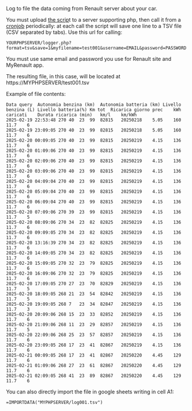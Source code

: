 Log to file the data coming from Renault server about your car.

You must upload [the scrip](https://github.com/jumpjack/myRenaultLC/blob/main/logger.php)t to a server supporting php, then call it from a [cronjob](https://cron-job.org/en/) periodically: 
at each call the script will save one line to a TSV file (CSV separated by tabs). Use this url for calling:

`YOURPHPSERVER/logger.php?format=tsv&save=1&myfilename=test001&username=EMAIL&password=PASSWORD`

You must use same email and password you use for Renault site and MyRenault app.

The resulting file, in this case, will be located at https://MYPHPSERVER/test001.tsv

Example of file contents:

```
Data query	Autonomia benzina (km)	Autonomia batteria (km)	Livello benzina (L)	Livello batteria(%)	Km tot	Ricarica giorno prec	kWh caricati	Durata ricarica (min)	km/l	km/kWh
2025-02-19 22:53:48	270	40	23	99	82815	20250218	5.05	160	11.7	6
2025-02-19 23:09:05	270	40	23	99	82815	20250218	5.05	160	11.7	6
2025-02-20 00:09:05	270	40	23	99	82815	20250219	4.15	136	11.7	6
2025-02-20 01:09:06	270	40	23	99	82815	20250219	4.15	136	11.7	6
2025-02-20 02:09:06	270	40	23	99	82815	20250219	4.15	136	11.7	6
2025-02-20 03:09:06	270	40	23	99	82815	20250219	4.15	136	11.7	6
2025-02-20 04:09:04	270	40	23	99	82815	20250219	4.15	136	11.7	6
2025-02-20 05:09:04	270	40	23	99	82815	20250219	4.15	136	11.7	6
2025-02-20 06:09:04	270	40	23	99	82815	20250219	4.15	136	11.7	6
2025-02-20 07:09:06	270	39	23	99	82815	20250219	4.15	136	11.7	5
2025-02-20 08:09:06	270	34	23	82	82825	20250219	4.15	136	11.7	6
2025-02-20 09:09:05	270	34	23	82	82825	20250219	4.15	136	11.7	6
2025-02-20 13:16:39	270	34	23	82	82825	20250219	4.15	136	11.7	6
2025-02-20 14:09:05	270	34	23	82	82825	20250219	4.15	136	11.7	6
2025-02-20 15:09:05	270	32	23	79	82825	20250219	4.15	136	11.7	6
2025-02-20 16:09:06	270	32	23	79	82825	20250219	4.15	136	11.7	6
2025-02-20 17:09:05	270	27	23	70	82829	20250219	4.15	136	11.7	5
2025-02-20 18:09:05	268	21	23	54	82842	20250219	4.15	136	11.7	5
2025-02-20 19:09:05	268	7	23	34	82847	20250219	4.15	136	11.7	3
2025-02-20 20:09:06	268	15	23	33	82852	20250219	4.15	136	11.7	6
2025-02-20 21:09:06	268	11	23	29	82857	20250219	4.15	136	11.7	5
2025-02-20 22:09:06	268	25	23	57	82857	20250219	4.15	136	11.7	6
2025-02-20 23:09:05	268	17	23	41	82867	20250219	4.15	136	11.7	6
2025-02-21 00:09:05	268	17	23	41	82867	20250220	4.45	129	11.7	6
2025-02-21 01:09:06	268	27	23	61	82867	20250220	4.45	129	11.7	6
2025-02-21 02:09:05	268	41	23	89	82867	20250220	4.45	129	11.7	6
```

You can also directly import the file in google sheets writing in cell A1:

`=IMPORTDATA("MYPHPSERVER/log001.tsv")`

